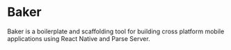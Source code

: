 # Baker

Baker is a boilerplate and scaffolding tool for building cross platform mobile applications using React Native and Parse Server.
